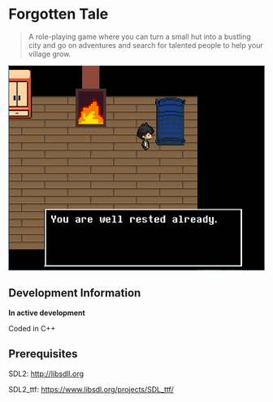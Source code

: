 # Forgotten Tale  
> A role-playing game where you can turn a small hut into a bustling city and go on adventures and search for talented people to help your village grow.

![Forgotten Tale](/docs/ForgottenPlaceImage.png?raw=true "Forgotten Tale")

## Development Information
**In active development**

Coded in C++

## Prerequisites
SDL2: http://libsdll.org

SDL2_ttf: https://www.libsdl.org/projects/SDL_ttf/

